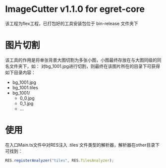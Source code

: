 # ImageCutter v1.1.0 for egret-core

该工程为flex工程，已打包好的工具安装包位于 bin-release 文件夹下

# 图片切割

该工具的作用是将单张背景大图切割为多张小图，小图最终存放在与大图同级的同名文件夹下，如：
对bg_1001.jpg进行切割，则最终在该图片所在的目录下可获得如下目录内容：
* bg_1001.jpg
* bg_1001.tiles
* bg_1001/
	- 0_0.jpg
	- 0_1.jpg
	- ...

# 使用
在入口Main.ts文件中对RES注入 .tiles 文件类型的解析器，解析器在other目录下可找到：
```typescript
RES.registerAnalyzer("tiles", RES.TilesAnalyzer);
```